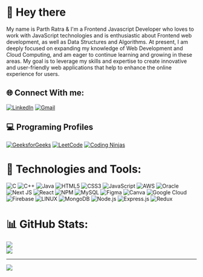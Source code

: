 # 👋 Hey there
My name is Parth Ratra & I'm a Frontend Javascript Developer who loves to work with JavaScript technologies and is enthusiastic about Frontend web development, as well as Data Structures and Algorithms. At present, I am deeply focused on expanding my knowledge of Web Development and Cloud Computing, and am eager to continue learning and growing in these areas. My goal is to leverage my skills and expertise to create innovative and user-friendly web applications that help to enhance the online experience for users.


## 🌐 Connect With me:
[![LinkedIn](https://img.shields.io/badge/LinkedIn-%230077B5.svg?logo=linkedin&logoColor=white)](https://linkedin.com/in/linkedin.com/in/parth-ratra-2476491ba) 
[![Gmail](https://img.shields.io/badge/-Gmail-EA4335?logo=gmail&logoColor=white)](mailto:ratraparth59@gmail.com)

## 💻 Programing Profiles

[![GeeksforGeeks](https://img.shields.io/badge/GeeksforGeeks-%23008000.svg?logo=geeksforgeeks&logoColor=white)](https://auth.geeksforgeeks.org/user/ratraparth59/practice)
[![LeetCode](https://img.shields.io/badge/LeetCode-%23FFB000.svg?logo=leetcode&logoColor=white)](https://leetcode.com/ratraparth59/)
[![Coding Ninjas](https://img.shields.io/badge/Coding_Studio-%23FFA500.svg?logo=coding-ninjas&logoColor=orange&black&color=white)](https://www.codingninjas.com/codestudio/profile/Parth_35f5)








# 🔧 Technologies and Tools:
![C](https://img.shields.io/badge/c-%2300599C.svg?style=plastic&logo=c&logoColor=white) ![C++](https://img.shields.io/badge/c++-%2300599C.svg?style=plastic&logo=c%2B%2B&logoColor=white)
![Java](https://img.shields.io/badge/java-%23ED8B00.svg?style=plastic&logo=java&logoColor=white) ![HTML5](https://img.shields.io/badge/html5-%23E34F26.svg?style=plastic&logo=html5&logoColor=white) ![CSS3](https://img.shields.io/badge/css3-%231572B6.svg?style=plastic&logo=css3&logoColor=white) ![JavaScript](https://img.shields.io/badge/javascript-%23323330.svg?style=plastic&logo=javascript&logoColor=%23F7DF1E) ![AWS](https://img.shields.io/badge/AWS-%23FF9900.svg?style=plastic&logo=amazon-aws&logoColor=white) ![Oracle](https://img.shields.io/badge/Oracle-F80000?style=plastic&logo=oracle&logoColor=white) ![Next JS](https://img.shields.io/badge/Next-black?style=plastic&logo=next.js&logoColor=white) ![React](https://img.shields.io/badge/react-%2320232a.svg?style=plastic&logo=react&logoColor=%2361DAFB)  ![NPM](https://img.shields.io/badge/NPM-%23000000.svg?style=plastic&logo=npm&logoColor=white) ![MySQL](https://img.shields.io/badge/mysql-%2300f.svg?style=plastic&logo=mysql&logoColor=white) 	![Figma](https://img.shields.io/badge/figma-%23F24E1E.svg?style=plastic&logo=figma&logoColor=white) ![Canva](https://img.shields.io/badge/Canva-%2300C4CC.svg?style=plastic&logo=Canva&logoColor=white) ![Google Cloud](https://img.shields.io/badge/Google%20Cloud-%234285F4.svg?style=plastic&logo=google-cloud&logoColor=white) ![Firebase](https://img.shields.io/badge/firebase-%23039BE5.svg?style=plastic&logo=firebase) ![LINUX](https://img.shields.io/badge/Linux-FCC624?style=plastic&logo=linux&logoColor=black) ![MongoDB](https://img.shields.io/badge/mongodb-%234ea94b.svg?style=plastic&logo=mongodb&logoColor=white) ![Node.js](https://img.shields.io/badge/node.js-%23339933.svg?style=plastic&logo=node.js&logoColor=white) ![Express.js](https://img.shields.io/badge/express.js-%23404d59.svg?style=plastic&logo=express&logoColor=white)
![Redux](https://img.shields.io/badge/redux-%23764ABC.svg?style=plastic&logo=redux&logoColor=white)

# 📊 GitHub Stats:
<!-- ![](https://github-readme-stats.vercel.app/api?username=ParthRatra&theme=radical&hide_border=false&include_all_commits=true&count_private=false)<br/> -->
![](https://github-readme-streak-stats.herokuapp.com/?user=ParthRatra&theme=radical&hide_border=false)<br/>
![](https://github-readme-stats.vercel.app/api/top-langs/?username=ParthRatra&theme=radical&hide_border=false&include_all_commits=true&count_private=false&layout=compact)

---
[![](https://visitcount.itsvg.in/api?id=ParthRatra&icon=5&color=11)](https://visitcount.itsvg.in)

<!-- Proudly created with GPRM ( https://gprm.itsvg.in ) -->
